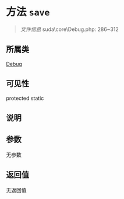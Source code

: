# 方法 `save`

> *文件信息* suda\core\Debug.php: 286~312

## 所属类 

[Debug](../Debug.md)

## 可见性

 protected static

## 说明



## 参数


无参数


## 返回值

无返回值
